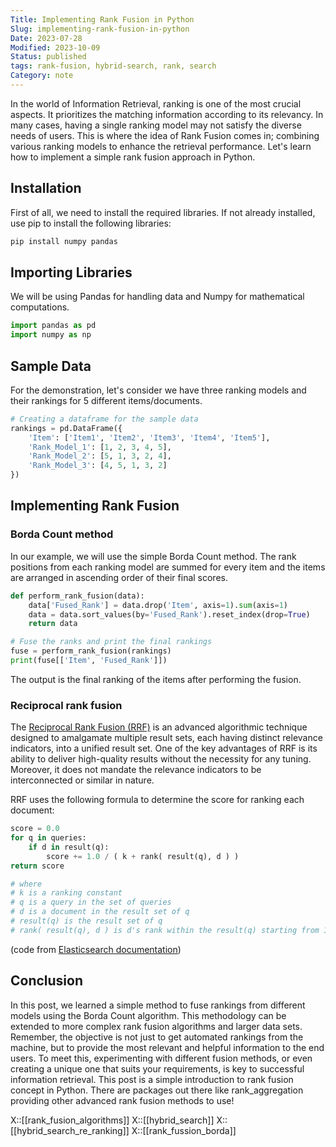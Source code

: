 ```yaml
---
Title: Implementing Rank Fusion in Python
Slug: implementing-rank-fusion-in-python
Date: 2023-07-28
Modified: 2023-10-09
Status: published
tags: rank-fusion, hybrid-search, rank, search
Category: note
---
```


In the world of Information Retrieval, ranking is one of the most crucial aspects. It prioritizes the matching information according to its relevancy. In many cases, having a single ranking model may not satisfy the diverse needs of users. This is where the idea of Rank Fusion comes in; combining various ranking models to enhance the retrieval performance.
Let's learn how to implement a simple rank fusion approach in Python.

## Installation
First of all, we need to install the required libraries. If not already installed, use pip to install the following libraries:
```sh
pip install numpy pandas
```

## Importing Libraries
We will be using Pandas for handling data and Numpy for mathematical computations.
```python
import pandas as pd
import numpy as np
```

## Sample Data
For the demonstration, let's consider we have three ranking models and their rankings for 5 different items/documents.

```python
# Creating a dataframe for the sample data
rankings = pd.DataFrame({
    'Item': ['Item1', 'Item2', 'Item3', 'Item4', 'Item5'],
    'Rank_Model_1': [1, 2, 3, 4, 5],
    'Rank_Model_2': [5, 1, 3, 2, 4],
    'Rank_Model_3': [4, 5, 1, 3, 2]
})
```

## Implementing Rank Fusion

### Borda Count method
In our example, we will use the simple Borda Count method. The rank positions from each ranking model are summed for every item and the items are arranged in ascending order of their final scores.

```python
def perform_rank_fusion(data):
    data['Fused_Rank'] = data.drop('Item', axis=1).sum(axis=1)
    data = data.sort_values(by='Fused_Rank').reset_index(drop=True)
    return data

# Fuse the ranks and print the final rankings
fuse = perform_rank_fusion(rankings)
print(fuse[['Item', 'Fused_Rank']])
```

The output is the final ranking of the items after performing the fusion.

### Reciprocal rank fusion

The [Reciprocal Rank Fusion (RRF)](https://plg.uwaterloo.ca/~gvcormac/cormacksigir09-rrf.pdf) is an advanced algorithmic technique designed to amalgamate multiple result sets, each having distinct relevance indicators, into a unified result set. One of the key advantages of RRF is its ability to deliver high-quality results without the necessity for any tuning. Moreover, it does not mandate the relevance indicators to be interconnected or similar in nature.

RRF uses the following formula to determine the score for ranking each document:

```python
score = 0.0
for q in queries:
    if d in result(q):
        score += 1.0 / ( k + rank( result(q), d ) )
return score

# where
# k is a ranking constant
# q is a query in the set of queries
# d is a document in the result set of q
# result(q) is the result set of q
# rank( result(q), d ) is d's rank within the result(q) starting from 1
```
(code from [Elasticsearch documentation](https://www.elastic.co/guide/en/elasticsearch/reference/current/rrf.html))

## Conclusion
In this post, we learned a simple method to fuse rankings from different models using the Borda Count algorithm. This methodology can be extended to more complex rank fusion algorithms and larger data sets.
Remember, the objective is not just to get automated rankings from the machine, but to provide the most relevant and helpful information to the end users. To meet this, experimenting with different fusion methods, or even creating a unique one that suits your requirements, is key to successful information retrieval.
This post is a simple introduction to rank fusion concept in Python. There are packages out there like rank_aggregation providing other advanced rank fusion methods to use!

X::[[rank_fusion_algorithms]]
X::[[hybrid_search]]
X::[[hybrid_search_re_ranking]]
X::[[rank_fussion_borda]]
